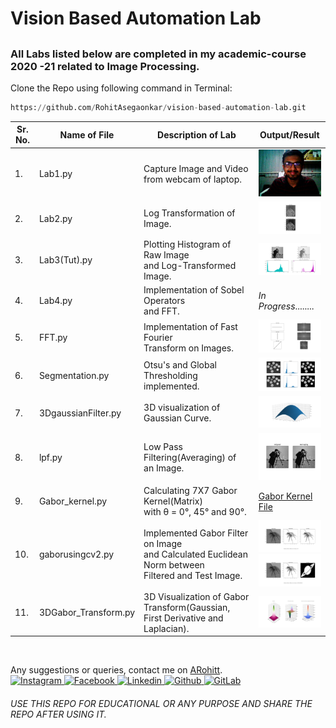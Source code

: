 # Vision Based Automation Lab
## 
### All Labs listed below are completed in my academic-course 2020 -21 related to **Image Processing**.

Clone the Repo using following command in Terminal:
```.py
https://github.com/RohitAsegaonkar/vision-based-automation-lab.git
```

|Sr. No.| Name of File  | Description of Lab | Output/Result     |
|-------|--------|----------|------------|
| 1.|Lab1.py| Capture Image and Video <br /> from webcam of laptop.|<img src = "Results/CameraImage.png" width="150"/>|
|2.|Lab2.py | Log Transformation of Image.|<img src = "Results/Log_transformation.png" width = "150"/>|
|3.|Lab3(Tut).py| Plotting Histogram of Raw Image<br/> and Log-Transformed Image.|<img src = "Results/Figure_1.png" width="150"/>|
|4.|Lab4.py| Implementation of Sobel Operators <br/>and FFT.| *In Progress*........|
|5.|FFT.py| Implementation of Fast Fourier <br/>Transform on Images.|<img src = "Results/Fourier_Transform.png" width = "150">|
|6.|Segmentation.py| Otsu's and Global Thresholding<br> implemented.|<img src = "Results/OtsuThresh.png" width = "150">|
|7.|3DgaussianFilter.py| 3D visualization of Gaussian Curve.|<img src = "Results/3dgaussian.png" width = "150">|
|8.|lpf.py| Low Pass Filtering(Averaging) of<br> an Image.| <img src = "Results/lpf.png" width = "150">|
|9.|Gabor_kernel.py | Calculating 7X7 Gabor Kernel(Matrix)<br> with θ = 0°, 45° and 90°.|[Gabor Kernel File](https://gitlab.com/ARohitt/vision-based-automation-lab/-/blob/master/Results/gaborcoeff.txt)|
|10.|gaborusingcv2.py| Implemented Gabor Filter on Image<br> and Calculated Euclidean Norm between<br> Filtered and Test Image.|<img src = "Results/gabo_classify2.png" width= "150"> <br><img src = "Results/gabor_classify.png" width = "150">|
|11.|3DGabor_Transform.py|3D Visualization of Gabor Transform(Gaussian, First Derivative and Laplacian).|<img src = "Results/3dgabor.png" width = "150">|

<br>



Any suggestions or queries, contact me on [ARohitt](mailto:rohit.asegaonkar18@vit.edu).<br>
<a href="https://www.instagram.com/rohitasegaonkar/?hl=de">
     <img alt="Instagram" src="https://assets.stickpng.com/images/580b57fcd9996e24bc43c521.png"
         width="30" height="29">
</a>
<a href="https://www.facebook.com/hatch.damp">
     <img alt="Facebook" src="https://pngimg.com/uploads/facebook_logos/facebook_logos_PNG19753.png"
         width="34" height="33">
</a>
<a href="https://www.linkedin.com/in/rohit-asegaonkar-b8657216a/">
     <img alt="Linkedin" src="https://content.linkedin.com/content/dam/me/business/en-us/amp/brand-site/v2/bg/LI-Bug.svg.original.svg"
         width="30" height="29">
</a>
<a href="https://github.com/RohitAsegaonkar">
     <img alt="Github" src="https://github.githubassets.com/images/modules/logos_page/Octocat.png"
         width="30" height="29">
</a>
<a href="https://gitlab.com/ARohitt">
     <img alt="GitLab" src="https://theme.zdassets.com/theme_assets/410268/7f943f2114dd9c5131d6ab56ab8a43f4e062e185.png"
         width="30" height="29">
</a>


###### USE THIS REPO FOR EDUCATIONAL OR ANY PURPOSE AND SHARE THE REPO AFTER USING IT.
